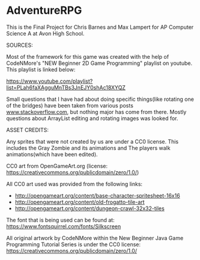 # AdventureRPG
This is the Final Project for Chris Barnes and Max Lampert for AP Computer Science A at Avon High School.

SOURCES:

Most of the framework for this game was created with the help of CodeNMore's "NEW Beginner 2D Game Programming" playlist on youtube.
This playlist is linked below:

https://www.youtube.com/playlist?list=PLah6faXAgguMnTBs3JnEJY0shAc18XYQZ

Small questions that I have had about doing specific things(like rotating one of the bridges) have been taken from various posts www.stackoverflow.com, but nothing major has come from there. Mostly questions about ArrayList editing and rotating images was looked for.


ASSET CREDITS:

Any sprites that were not created by us are under a CC0 license. This includes the Gray Zombie and its animations and The players walk animations(which have been edited).

CC0 art from OpenGameArt.org
	(license: https://creativecommons.org/publicdomain/zero/1.0/)
	
All CC0 art used was provided from the following links:

- http://opengameart.org/content/base-character-spritesheet-16x16
- http://opengameart.org/content/old-frogatto-tile-art
- http://opengameart.org/content/dungeon-crawl-32x32-tiles

The font that is being used can be found at:
https://www.fontsquirrel.com/fonts/Silkscreen

All original artwork by CodeNMore within the New Beginner Java Game
Programming Tutorial Series is under the CC0 license:
https://creativecommons.org/publicdomain/zero/1.0/